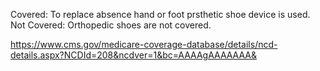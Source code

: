 Covered:
To replace absence hand or foot prsthetic shoe device is used.
Not Covered:
Orthopedic shoes are not covered.

https://www.cms.gov/medicare-coverage-database/details/ncd-details.aspx?NCDId=208&ncdver=1&bc=AAAAgAAAAAAA&
